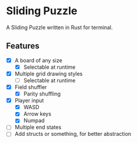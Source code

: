 # Sliding Puzzle

A Sliding Puzzle written in Rust for terminal.

## Features

- [x] A board of any size
  - [x] Selectable at runtime
- [x] Multiple grid drawing styles
  - [ ] Selectable at runtime
- [x] Field shuffler
  - [x] Parity shuffling
- [x] Player input
  - [x] WASD
  - [x] Arrow keys
  - [x] Numpad
- [ ] Multiple end states
- [ ] Add structs or something, for better abstraction
